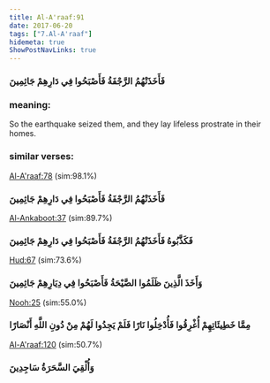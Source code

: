 ```yaml
---
title: Al-A'raaf:91
date: 2017-06-20
tags: ["7.Al-A'raaf"]
hidemeta: true 
ShowPostNavLinks: true 
---
```

### فَأَخَذَتْهُمُ الرَّجْفَةُ فَأَصْبَحُوا فِي دَارِهِمْ جَاثِمِينَ
### meaning: 
So the earthquake seized them, and they lay lifeless prostrate in their homes.
### similar verses: 

[Al-A'raaf:78](/7/78) (sim:98.1%)

### فَأَخَذَتْهُمُ الرَّجْفَةُ فَأَصْبَحُوا فِي دَارِهِمْ جَاثِمِينَ

[Al-Ankaboot:37](/29/37) (sim:89.7%)

### فَكَذَّبُوهُ فَأَخَذَتْهُمُ الرَّجْفَةُ فَأَصْبَحُوا فِي دَارِهِمْ جَاثِمِينَ

[Hud:67](/11/67) (sim:73.6%)

### وَأَخَذَ الَّذِينَ ظَلَمُوا الصَّيْحَةُ فَأَصْبَحُوا فِي دِيَارِهِمْ جَاثِمِينَ

[Nooh:25](/71/25) (sim:55.0%)

### مِمَّا خَطِيئَاتِهِمْ أُغْرِقُوا فَأُدْخِلُوا نَارًا فَلَمْ يَجِدُوا لَهُمْ مِنْ دُونِ اللَّهِ أَنْصَارًا

[Al-A'raaf:120](/7/120) (sim:50.7%)

### وَأُلْقِيَ السَّحَرَةُ سَاجِدِينَ
